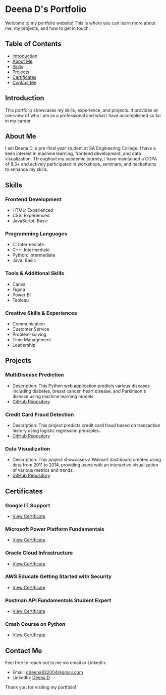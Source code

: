 # Deena D's Portfolio

Welcome to my portfolio website! This is where you can learn more about me, my projects, and how to get in touch.

## Table of Contents
- [Introduction](#introduction)
- [About Me](#about-me)
- [Skills](#skills)
- [Projects](#projects)
- [Certificates](#certificates)
- [Contact Me](#contact-me)

## Introduction

This portfolio showcases my skills, experience, and projects. It provides an overview of who I am as a professional and what I have accomplished so far in my career.

## About Me

I am Deena D, a pre-final year student at SA Engineering College. I have a keen interest in machine learning, frontend development, and data visualization. Throughout my academic journey, I have maintained a CGPA of 8.3+ and actively participated in workshops, seminars, and hackathons to enhance my skills.

## Skills

### Frontend Development
- HTML: Experienced
- CSS: Experienced
- JavaScript: Basic

### Programming Languages
- C: Intermediate
- C++: Intermediate
- Python: Intermediate
- Java: Basic

### Tools & Additional Skills
- Canva
- Figma
- Power BI
- Tableau

### Creative Skills & Experiences
- Communication
- Customer Service
- Problem-solving
- Time Management
- Leadership

## Projects

### MultiDisease Prediction
- Description: This Python web application predicts various diseases including diabetes, breast cancer, heart disease, and Parkinson's disease using machine learning models.
- [GitHub Repository](https://github.com/deena-d/MultiDisease_Predict)

### Credit Card Fraud Detection
- Description: This project predicts credit card fraud based on transaction history using logistic regression principles.
- [GitHub Repository](https://github.com/deena-d/Credit-Card-Fraud)

### Data Visualization
- Description: This project showcases a Walmart dashboard created using data from 2011 to 2014, providing users with an interactive visualization of various metrics and trends.
- [GitHub Repository](https://github.com/deena-d/Walmart)

## Certificates

### Google IT Support
- [View Certificate](https://www.coursera.org/account/accomplishments/professional-cert/NX35WUP43MXF?utm_source=mobile&utm_medium=certificate&utm_content=cert_image&utm_campaign=sharing_cta&utm_product=prof)

### Microsoft Power Platform Fundamentals
- [View Certificate](https://learn.microsoft.com/en-us/training/achievements/learn-dynamics.power-plat-fundamentals.trophy?username=DEENAD-4060&sharingId=A9E923225F3652F9)

### Oracle Cloud Infrastructure
- [View Certificate](https://catalog-education.oracle.com/pls/certview/sharebadge?id=9EA67EFCD0EA2FB4B5C2A88ABC7BA39895A05EA191E2F88E935E7007C2451BFD)

### AWS Educate Getting Started with Security
- [View Certificate](https://www.credly.com/badges/418bd85e-726f-4513-a3e8-e0cc2eaeadbc/public_url)

### Postman API Fundamentals Student Expert
- [View Certificate](https://badgr.com/public/assertions/tLBa4JH3SbOCU03CuLGNkQ?identity__email=ddeena832004@gmail.com)

### Crash Course on Python
- [View Certificate](https://www.coursera.org/account/accomplishments/verify/EESULPRKCELT?utm_source=mobile&utm_medium=certificate&utm_content=cert_image&utm_campaign=sharing_cta&utm_product=course)

## Contact Me

Feel free to reach out to me via email or LinkedIn:
- Email: [ddeena832004@gmail.com](mailto:ddeena832004@gmail.com)
- LinkedIn: [Deena D](https://www.linkedin.com/in/deena-d/?utm_source=share&utm_campaign=share_via&utm_content=profile&utm_medium=android_app)

Thank you for visiting my portfolio!
